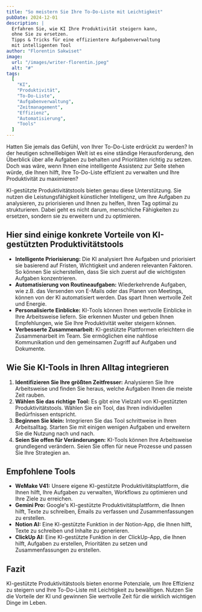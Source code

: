 ```yaml
---
title: "So meistern Sie Ihre To-Do-Liste mit Leichtigkeit"
pubDate: 2024-12-01
description: |
  Erfahren Sie, wie KI Ihre Produktivität steigern kann,  
  ohne Sie zu ersetzen.  
  Tipps & Tricks für eine effizientere Aufgabenverwaltung  
  mit intelligenten Tool
author: "Florentin Sakwiset"
image:
  url: "/images/writer-florentin.jpeg"
  alt: "#"
tags:
  [
    "KI",
    "Produktivität",
    "To-Do-Liste",
    "Aufgabenverwaltung",
    "Zeitmanagement",
    "Effizienz",
    "Automatisierung",
    "Tools"
  ]
---
```


Hatten Sie jemals das Gefühl, von Ihrer To-Do-Liste erdrückt zu werden? In der
heutigen schnelllebigen Welt ist es eine ständige Herausforderung, den Überblick
über alle Aufgaben zu behalten und Prioritäten richtig zu setzen. Doch was wäre,
wenn Ihnen eine intelligente Assistenz zur Seite stehen würde, die Ihnen hilft,
Ihre To-Do-Liste effizient zu verwalten und Ihre Produktivität zu maximieren?

KI-gestützte Produktivitätstools bieten genau diese Unterstützung. Sie nutzen
die Leistungsfähigkeit künstlicher Intelligenz, um Ihre Aufgaben zu analysieren,
zu priorisieren und Ihnen zu helfen, Ihren Tag optimal zu strukturieren. Dabei
geht es nicht darum, menschliche Fähigkeiten zu ersetzen, sondern sie zu
erweitern und zu optimieren.

## Hier sind einige konkrete Vorteile von KI-gestützten Produktivitätstools

- **Intelligente Priorisierung:** Die KI analysiert Ihre Aufgaben und
  priorisiert sie basierend auf Fristen, Wichtigkeit und anderen relevanten
  Faktoren. So können Sie sicherstellen, dass Sie sich zuerst auf die
  wichtigsten Aufgaben konzentrieren.
- **Automatisierung von Routineaufgaben:** Wiederkehrende Aufgaben, wie z.B. das
  Versenden von E-Mails oder das Planen von Meetings, können von der KI
  automatisiert werden. Das spart Ihnen wertvolle Zeit und Energie.
- **Personalisierte Einblicke:** KI-Tools können Ihnen wertvolle Einblicke in
  Ihre Arbeitsweise liefern. Sie erkennen Muster und geben Ihnen Empfehlungen,
  wie Sie Ihre Produktivität weiter steigern können.
- **Verbesserte Zusammenarbeit:** KI-gestützte Plattformen erleichtern die
  Zusammenarbeit im Team. Sie ermöglichen eine nahtlose Kommunikation und den
  gemeinsamen Zugriff auf Aufgaben und Dokumente.

## Wie Sie KI-Tools in Ihren Alltag integrieren

1. **Identifizieren Sie Ihre größten Zeitfresser:** Analysieren Sie Ihre
   Arbeitsweise und finden Sie heraus, welche Aufgaben Ihnen die meiste Zeit
   rauben.
2. **Wählen Sie das richtige Tool:** Es gibt eine Vielzahl von KI-gestützten
   Produktivitätstools. Wählen Sie ein Tool, das Ihren individuellen
   Bedürfnissen entspricht.
3. **Beginnen Sie klein:** Integrieren Sie das Tool schrittweise in Ihren
   Arbeitsalltag. Starten Sie mit einigen wenigen Aufgaben und erweitern Sie die
   Nutzung nach und nach.
4. **Seien Sie offen für Veränderungen:** KI-Tools können Ihre Arbeitsweise
   grundlegend verändern. Seien Sie offen für neue Prozesse und passen Sie Ihre
   Strategien an.

## Empfohlene Tools

- **WeMake V41:** Unsere eigene KI-gestützte Produktivitätsplattform, die Ihnen
  hilft, Ihre Aufgaben zu verwalten, Workflows zu optimieren und Ihre Ziele zu
  erreichen.
- **Gemini Pro:** Google's KI-gestützte Produktivitätsplattform, die Ihnen
  hilft, Texte zu schreiben, Emails zu verfassen und Zusammenfassungen zu
  erstellen.
- **Notion AI:** Eine KI-gestützte Funktion in der Notion-App, die Ihnen hilft,
  Texte zu schreiben und Inhalte zu generieren.
- **ClickUp AI:** Eine KI-gestützte Funktion in der ClickUp-App, die Ihnen
  hilft, Aufgaben zu erstellen, Prioritäten zu setzen und Zusammenfassungen zu
  erstellen.

## Fazit

KI-gestützte Produktivitätstools bieten enorme Potenziale, um Ihre Effizienz zu
steigern und Ihre To-Do-Liste mit Leichtigkeit zu bewältigen. Nutzen Sie die
Vorteile der KI und gewinnen Sie wertvolle Zeit für die wirklich wichtigen Dinge
im Leben.
